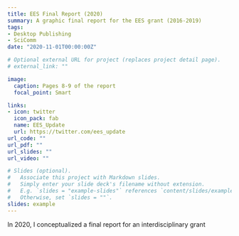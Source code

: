 ```yaml
---
title: EES Final Report (2020)
summary: A graphic final report for the EES grant (2016-2019)
tags:
- Desktop Publishing
- SciComm
date: "2020-11-01T00:00:00Z"

# Optional external URL for project (replaces project detail page).
# external_link: ""

image:
  caption: Pages 8-9 of the report
  focal_point: Smart

links:
- icon: twitter
  icon_pack: fab
  name: EES_Update
  url: https://twitter.com/ees_update
url_code: ""
url_pdf: ""
url_slides: ""
url_video: ""

# Slides (optional).
#   Associate this project with Markdown slides.
#   Simply enter your slide deck's filename without extension.
#   E.g. `slides = "example-slides"` references `content/slides/example-slides.md`.
#   Otherwise, set `slides = ""`.
slides: example
---
```


In 2020, I conceptualized a final report for an interdisciplinary grant 
